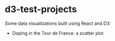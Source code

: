 # d3-test-projects

Some data visualizations built using React and D3:
* Doping in the Tour de France: a scatter plot
